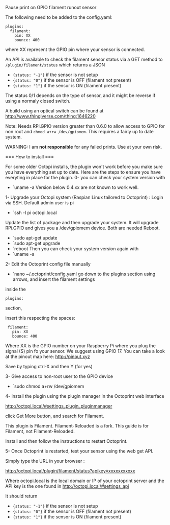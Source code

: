 Pause print on GPIO filament runout sensor

The following need to be added to the config.yaml:

```
plugins:
  filament:
    pin: XX
    bounce: 400
```
where XX represent the GPIO pin where your sensor is connected.

An API is available to check the filament sensor status via a GET method to `/plugin/filament/status` which returns a JSON

- `{status: "-1"}` if the sensor is not setup
- `{status: "0"}` if the sensor is OFF (filament not present)
- `{status: "1"}` if the sensor is ON (filament present)

The status 0/1 depends on the type of sensor, and it might be reverse if using a normaly closed switch.

A build using an optical switch can be found at http://www.thingiverse.com/thing:1646220

Note: Needs RPi.GPIO version greater than 0.6.0 to allow access to GPIO for non root and `chmod a+rw /dev/gpiomem`.
This requires a fairly up to date system.

WARNING: I am **not responsible** for any failed prints. Use at your own risk.

=== How to install ===

For some older Octopi installs, the plugin won't work before you make sure you have everything set up to date. Here are the steps to ensure you have everyting in place for the plugin.
 0- you can check your system version with 
- `uname -a 
Version below 0.4.xx are not known to work well. 

 1- Upgrade your Octopi system (Raspian Linux tailored to Octoprint) :
 Login via SSH. Default admin user is pi
 - `ssh -l pi  octopi.local  
 
 Update the list of package and then upgrade your system. It will upgrade RPi.GPIO and gives you a /dev/gpiomem device. Both are needed Reboot.
  - `sudo apt-get update
  - `sudo apt-get upgrade
  - `reboot
  Then you can check your system version again with 
- `uname -a 

 2- Edit the Octoprint config file manually 
 
 - `nano ~/.octoprint/config.yaml
 go down to the plugins section using arrows, and insert the filament settings
 
 inside the
 ```
plugins:
```
section,  

insert this respecting the spaces:
 ```
  filament:
    pin: XX
    bounce: 400
```
Where XX is the GPIO number on your Raspberry Pi where you plug the signal (S) pin fo your sensor. We suggest using GPIO 17. You can take a look at the pinout map here: http://pinout.xyz

Save by typing ctrl-X and then Y (for yes)

 3- Give access to non-root user to the GPIO device
 
  - `sudo chmod a+rw /dev/gpiomem
 
 4- install the plugin using the plugin manager in the Octoprint web interface

http://octopi.local/#settings_plugin_pluginmanager

click Get More button, and search for Filament.

This plugin is Filament. Filament-Reloaded is a fork. This guide is for Filament, not Filament-Reloaded.

Install and then follow the instructions to restart Octoprint.

 5- Once Octoprint is restarted, test your sensor using the web get API.
 
 Simply type the URL in your browser :
 
 http://octopi.local/plugin/filament/status?apikey=xxxxxxxxxxx
 
 Where octopi.local is the local domain or IP of your octoprint server and the API key is the one found in http://octopi.local/#settings_api
 
 It should return 
 - `{status: "-1"}` if the sensor is not setup
- `{status: "0"}` if the sensor is OFF (filament not present)
- `{status: "1"}` if the sensor is ON (filament present)

